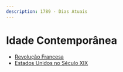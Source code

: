 ```yaml
---
description: 1789 - Dias Atuais
---
```


# Idade Contemporânea

* [Revolução Francesa](revolucao-francesa/)
* [Estados Unidos no Século XIX](estados-unidos-no-seculo-xix.md)
